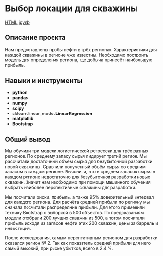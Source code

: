 # Выбор локации для скважины

[HTML]()     [ipynb](https://github.com/Ekaterina-Ann/Portfolio/blob/master/best_oil_production_region/best_oil_production_region.ipynb)

## Описание проекта

Нам предоставлены пробы нефти в трёх регионах. Характеристики для каждой скважины в регионе уже известны. Необходимо построить модель для определения региона, где добыча принесёт наибольшую прибыль. 


## Навыки и инструменты

- **python**
- **pandas**
- **numpy**
- **scipy**
- sklearn.linear_model.**LinearRegression**
- **matplotlib**
- **Bootstrap**


## Общий вывод

Мы обучили три модели логистической регрессии для трёх разных регионов. По среднему запасу сырья лидирует третий регион. Мы рассчитали достаточный объём сырья для безубыточной разработки новой скважины. Сравнили полученный объём сырья со средним запасом в каждом регионе. Выяснили, что в среднем запасов сырья в каждом регионе недостаточно для безубыточной разработки новых скважин. Значит нам необходимо при помощи машинного обучения выбрать наиболее перспективные скважины для разработки.

Мы посчитали риски, прибыль, а также 95% доверительный интервал для каждого региона. Для расчёта средней прибыли по региону мы сначала посчитали распределние прибыли. Для этого применили технику Bootstrap с выборкой в 500 объектов. По предсказаниям модели отобрали 200 лучших скважин из 500, а потом посчитали прибыль исходя из запасов нефти этих 200 скважин, цены за баррель и инвестиций.

После исследования, самым перспективным регионом для разработки оказался регион № 2. Так как показатель средней прибыли для него самый высокий, при риске убытков, всего в 2.4 %.
